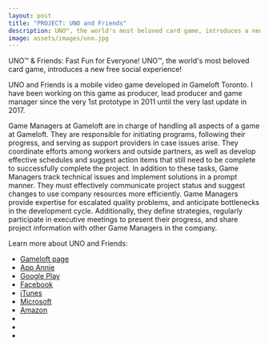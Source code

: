 ```yaml
---
layout: post
title: "PROJECT: UNO and Friends"
description: UNO™, the world's most beloved card game, introduces a new free social experience!
image: assets/images/uno.jpg
---
```


UNO™ & Friends: Fast Fun for Everyone!
UNO™, the world's most beloved card game, introduces a new free social experience!

UNO and Friends is a mobile video game developed in Gameloft Toronto. I have been working on this game as producer, lead producer and game manager since the very 1st prototype in 2011 until the very last update in 2017.

Game Managers at Gameloft are in charge of handling all aspects of a game at Gameloft. They are responsible for initiating programs, following their progress, and serving as support providers in case issues arise. They coordinate efforts among workers and outside partners, as well as develop effective schedules and suggest action items that still need to be complete to successfully complete the project.
In addition to these tasks, Game Managers track technical issues and implement solutions in a prompt manner. They must effectively communicate project status and suggest changes to use company resources more efficiently. Game Managers provide expertise for escalated quality problems, and anticipate bottlenecks in the development cycle. Additionally, they define strategies, regularly participate in executive meetings to present their progress, and share project information with other Game Managers in the company.

Learn more about UNO and Friends:
- <a href="https://www.gameloft.com/en/game/uno-and-friends">Gameloft page</a>
- <a href="https://www.appannie.com/en/apps/ios/app/uno-friends-classic-card-game/">App Annie</a>
- <a href="https://play.google.com/store/apps/details?id=com.gameloft.android.ANMP.GloftUOHM&hl=en">Google Play</a>
- <a href="https://www.facebook.com/UNOandFriends/">Facebook</a>
- <a href="https://itunes.apple.com/ca/app/uno-friends/id537263603?mt=8">iTunes</a>
- <a href="https://www.microsoft.com/en-us/store/p/uno-friends-the-classic-card-game-goes-social/9wzdncrfj267">Microsoft</a>
- <a href="https://www.amazon.ca/UNO-TM-Friends-Classic-Social/dp/B00DRPVE3M">Amazon</a>
- <a href=""></a>
- <a href=""></a>
- <a href=""></a>